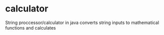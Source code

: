 # calculator
String proccessor/calculator in java converts string inputs to mathematical functions and calculates
